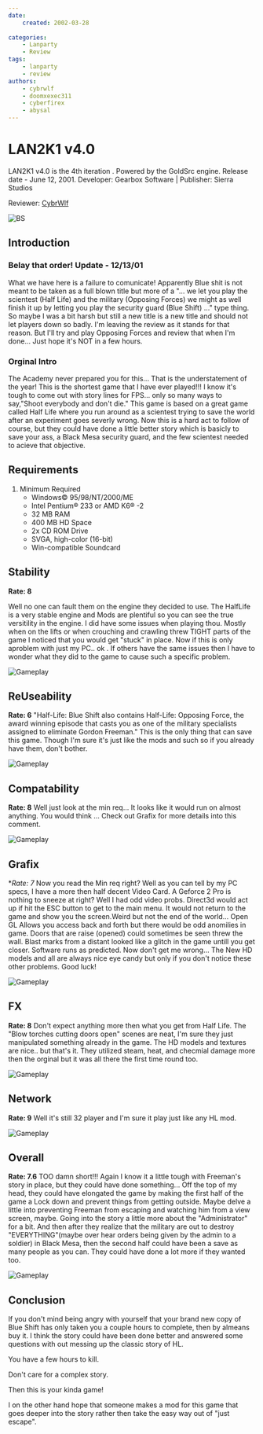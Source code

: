 ```yaml
---
date:
    created: 2002-03-28
    
categories:
    - Lanparty
    - Review
tags:
    - lanparty
    - review
authors:
    - cybrwlf
    - doomxexec311
    - cyberfirex
    - abysal
---
```


# LAN2K1 v4.0

LAN2K1 v4.0 is the 4th iteration . Powered by the GoldSrc engine. Release date - June 12, 2001. Developer: Gearbox Software | Publisher: Sierra Studios

Reviewer: [CybrWlf](../authors/cybrwlf/)

<!-- more -->

![BS](https://cdn2.steamgriddb.com/thumb/13cc3d5f68dd9e417ef9c2c6da5caa1e.jpg)

## Introduction

### Belay that order! Update - 12/13/01
What we have here is a failure to comunicate!
Apparently Blue shit is not meant to be taken as a full blown title but more of a "... we let you play the scientest (Half Life) and the military (Opposing Forces) we might as well finish it up by letting you play the security guard (Blue Shift) ..." type thing. So maybe I was a bit harsh but still a new title is a new title and should not let players down so badly. I'm leaving the review as it stands for that reason. But I'll try and play Opposing Forces and review that when I'm done... Just hope it's NOT in a few hours.

### Orginal Intro
The Academy never prepared you for this... That is the understatement of the year! This is the shortest game that I have ever played!!! I know it's tough to come out with story lines for FPS... only so many ways to say,"Shoot everybody and don't die." This game is based on a great game called Half Life where you run around as a scientest trying to save the world after an experiment goes severly wrong. Now this is a hard act to follow of course, but they could have done a little better story which is basicly to save your ass, a Black Mesa security guard, and the few scientest needed to acieve that objective.

## Requirements

1. Minimum Required
    * Windows© 95/98/NT/2000/ME
    * Intel Pentium® 233 or AMD K6® -2
    * 32 MB RAM
    * 400 MB HD Space
    * 2x CD ROM Drive
    * SVGA, high-color (16-bit)
    * Win-compatible Soundcard


## Stability

**Rate: 8** 

Well no one can fault them on the engine they decided to use. The HalfLife is a very stable engine and Mods are plentiful so you can see the true versitility in the engine. I did have some issues when playing thou. Mostly when on the lifts or when crouching and crawling threw TIGHT parts of the game I noticed that you would get "stuck" in place. Now if this is only aproblem with just my PC.. ok . If others have the same issues then I have to wonder what they did to the game to cause such a specific problem.

 ![Gameplay](bs-0.jpg)
 
## ReUseability

**Rate: 6**
 	"Half-Life: Blue Shift also contains Half-Life: Opposing Force, the award winning episode that casts you as one of the military specialists assigned to eliminate Gordon Freeman." This is the only thing that can save this game. Though I'm sure it's just like the mods and such so if you already have them, don't bother.

  ![Gameplay](bs-1.jpg)

## Compatability

**Rate: 8** 
Well just look at the min req... It looks like it would run on almost anything. You would think ... Check out Grafix for more details into this comment.

 ![Gameplay](bs-2.jpg)

## Grafix

**Rate: 7* 
Now you read the Min req right? Well as you can tell by my PC specs, I have a more then half decent Video Card. A Geforce 2 Pro is nothing to sneeze at right? Well I had odd video probs. Direct3d would act up if hit the ESC button to get to the main menu. It would not return to the game and show you the screen.Weird but not the end of the world... Open GL Allows you access back and forth but there would be odd anomilies in game. Doors that are raise (opened) could sometimes be seen threw the wall. Blast marks from a distant looked like a glitch in the game untill you get closer. Software runs as predicted. Now don't get me wrong... The New HD models and all are always nice eye candy but only if you don't notice these other problems. Good luck!

![Gameplay](bs-3.jpg)

## FX
**Rate: 8** 
Don't expect anything more then what you get from Half Life. The "Blow torches cutting doors open" scenes are neat, I'm sure they just manipulated something already in the game. The HD models and textures are nice.. but that's it. They utilized steam, heat, and checmial damage more then the orginal but it was all there the first time round too.

 ![Gameplay](bs-4.jpg)

## Network
**Rate: 9** 
Well it's still 32 player and I'm sure it play just like any HL mod.

 ![Gameplay](bs-5.jpg)


## Overall
**Rate: 7.6** 
TOO damn short!!! Again I know it a little tough with Freeman's story in place, but they could have done something... Off the top of my head, they could have elongated the game by making the first half of the game a Lock down and prevent things from getting outside. Maybe delve a little into preventing Freeman from escaping and watching him from a view screen, maybe. Going into the story a little more about the "Administrator" for a bit. And then after they realize that the military are out to destroy "EVERYTHING"(maybe over hear orders being given by the admin to a soldier) in Black Mesa, then the second half could have been a save as many people as you can. They could have done a lot more if they wanted too.

 ![Gameplay](bs-6.jpg)

## Conclusion
If you don't mind being angry with yourself that your brand new copy of Blue Shift has only taken you a couple hours to complete, then by almeans buy it. I think the story could have been done better and answered some questions with out messing up the classic story of HL.

You have a few hours to kill.

Don't care for a complex story.

Then this is your kinda game!

I on the other hand hope that someone makes a mod for this game that goes deeper into the story rather then take the easy way out of "just escape".

 <!-- ![Gameplay](bs-7.jpg) ![Gameplay](bs-8.jpg) ![Gameplay](bs-9.jpg) -->